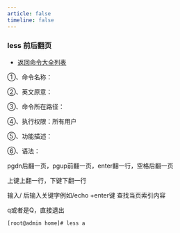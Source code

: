 ```yaml
---
article: false
timeline: false
---
```

### less 前后翻页

- [返回命令大全列表](./command.md#文件管理)

①、命令名称：

②、英文原意：

③、命令所在路径：

④、执行权限：所有用户

⑤、功能描述：

⑥、语法：

pgdn后翻一页，pgup前翻一页，enter翻一行，空格后翻一页

上键上翻一行，下键下翻一行

输入/ 后输入关键字例如/echo +enter键 查找当页索引内容

q或者是Q，直接退出

```shell
[root@admin home]# less a
```
